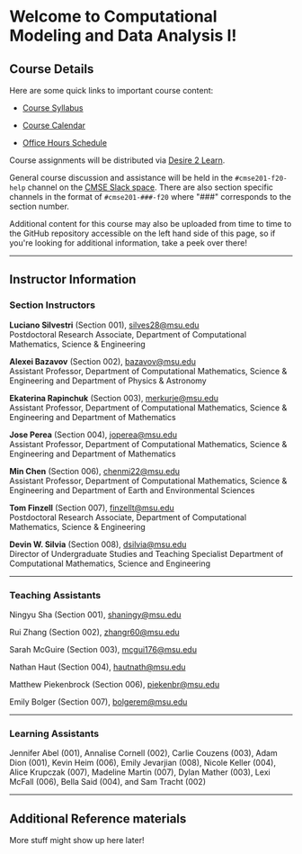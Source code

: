 
# Welcome to Computational Modeling and Data Analysis I!

## Course Details


Here are some quick links to important course content:  

*  [Course Syllabus](https://docs.google.com/document/u/1/d/e/2PACX-1vQAU4aPPot3h-QnqaD8lXm_UuDB8R9C7ffiNc_bxEsX0jNKZ7hVrehGxUtAQu5Q0_ogVqEFxWO_thzv/pub)

*  [Course Calendar](https://docs.google.com/spreadsheets/u/1/d/e/2PACX-1vTvTvpKpthpNwY6_Wm9BC6tTyKo3iE5WVeZ4aomqV2-6XqDi703YeSj7kmc6TLTkF1AEG92hv5Clw3a/pubhtml?gid=1088757719&single=true)

*  [Office Hours Schedule](https://cmse.msu.edu/cmse201-office-hours)

Course assignments will be distributed via [Desire 2 Learn](https://d2l.msu.edu/).

General course discussion and assistance will be held in the `#cmse201-f20-help` channel on the [CMSE Slack space](https://cmse-courses.slack.com). There are also section specific channels in the format of `#cmse201-###-f20` where "###" corresponds to the section number.

Additional content for this course may also be uploaded from time to time to the GitHub repository accessible on the left hand side of this page, so if you're looking for additional information, take a peek over there!

---

## Instructor Information


### Section Instructors

**Luciano Silvestri** (Section 001), [silves28@msu.edu](mailto:silves28@msu.edu)  
Postdoctoral Research Associate, Department of Computational Mathematics, Science & Engineering


**Alexei Bazavov** (Section 002), [bazavov@msu.edu](mailto:bazavov@msu.edu)  
Assistant Professor, Department of Computational Mathematics, Science & Engineering and Department of Physics & Astronomy


**Ekaterina Rapinchuk** (Section 003), [merkurje@msu.edu](mailto:merkurje@msu.edu)  
Assistant Professor, Department of Computational Mathematics, Science & Engineering and Department of Mathematics
  

**Jose Perea** (Section 004), [joperea@msu.edu](mailto:joperea@msu.edu)    
Assistant Professor, Department of Computational Mathematics, Science & Engineering and Department of Mathematics


**Min Chen** (Section 006), [chenmi22@msu.edu](mailto:chenmi22@msu.edu)  
Assistant Professor, Department of Computational Mathematics, Science & Engineering and Department of Earth and Environmental Sciences


**Tom Finzell** (Section 007), [finzellt@msu.edu](mailto:finzellt@msu.edu)  
Postdoctoral Research Associate, Department of Computational Mathematics, Science & Engineering


**Devin W. Silvia** (Section 008), [dsilvia@msu.edu](mailto:dsilvia@msu.edu)   
Director of Undergraduate Studies and Teaching Specialist
Department of Computational Mathematics, Science and Engineering



---  

### Teaching Assistants

Ningyu Sha (Section 001), 
[shaningy@msu.edu](mailto:shaningy@msu.edu)

Rui Zhang (Section 002), 
[zhangr60@msu.edu](mailto:zhangr60@msu.edu)

Sarah McGuire (Section 003), 
[mcgui176@msu.edu](mailto:mcgui176@msu.edu)

Nathan Haut (Section 004), 
[hautnath@msu.edu](mailto:hautnath@msu.edu)

Matthew Piekenbrock (Section 006), 
[piekenbr@msu.edu](mailto:piekenbr@msu.edu)

Emily Bolger (Section 007), 
[bolgerem@msu.edu](mailto:bolgerem@msu.edu)  

---

### Learning Assistants
Jennifer Abel (001), Annalise Cornell (002), Carlie Couzens (003), Adam Dion (001), Kevin Heim (006), Emily Jevarjian (008), Nicole Keller (004), Alice Krupczak (007), Madeline Martin (007), Dylan Mather (003), Lexi McFall (006), Bella Said (004), and Sam Tracht (002)

---  

## Additional Reference materials


More stuff might show up here later!
